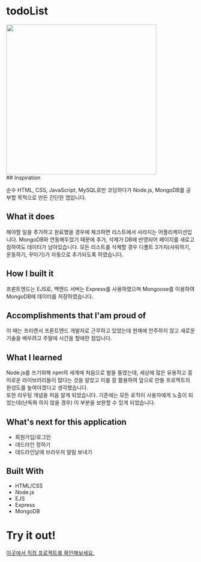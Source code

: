 # todoList

<img width="400"  src="https://user-images.githubusercontent.com/47317129/103032589-c3afdb80-45a3-11eb-9f78-ca577127f29c.PNG" style="display: block" >
## Inspiration

순수 HTML, CSS, JavaScript, MySQL로만 코딩하다가 Node.js, MongoDB를 공부할 목적으로 만든 간단한 앱입니다.

## What it does

해야할 일을 추가하고 완료했을 경우에 체크하면 리스트에서 사라지는 어플리케이션입니다. MongoDB와 연동해두었기 때문에 추가, 삭제가 DB에 반영되어 페이지를 새로고침하여도 데이터가 남아있습니다. 모든 리스트를 삭제할 경우 디폴트 3가지(샤워하기, 운동하기, 꾸미기)가 자동으로 추가되도록 하였습니다.

## How I built it

프론트엔드는 EJS로, 백엔드 서버는 Express를 사용하였으며 Mongoose를 이용하여 MongoDB에 데이터를 저장하였습니다.

## Accomplishments that I'am proud of

이 때는 프리랜서 프론트엔드 개발자로 근무하고 있었는데 현재에 안주하지 않고 새로운 기술을 배우려고 주말에 시간을 할애한 점입니다.

## What I learned

Node.js를 쓰기위해 npm의 세계에 처음으로 발을 들였는데,
세상에 많은 유용하고 흥미로운 라이브러리들이 많다는 것을 알았고 이를 잘 활용하여 앞으로 만들 프로젝트의 완성도를 높여야겠다고 생각했습니다.
<br>
또한 라우팅 개념을 처음 알게 되었습니다. 기존에는 모든 로직이 사용자에게 노출이 되었는데(난독화 하지 않을 경우) 이 부분을 보완할 수 있게 되었습니다.

## What's next for this application

- 회원가입/로그인
- 데드라인 정하기
- 데드라인날에 브라우저 알림 보내기

## Built With

- HTML/CSS
- Node.js
- EJS
- Express
- MongoDB

# Try it out!

<a href="http://49.247.208.236:3000/" target="_blank">이곳에서 직접 프로젝트를 확인해보세요.</a>
